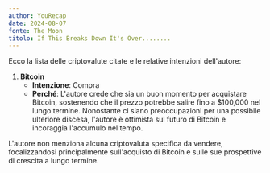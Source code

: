 ```yaml
---
author: YouRecap
date: 2024-08-07
fonte: The Moon
titolo: If This Breaks Down It's Over........
---
```


Ecco la lista delle criptovalute citate e le relative intenzioni dell'autore:

1. **Bitcoin**
   - **Intenzione**: Compra
   - **Perché**: L'autore crede che sia un buon momento per acquistare Bitcoin, sostenendo che il prezzo potrebbe salire fino a $100,000 nel lungo termine. Nonostante ci siano preoccupazioni per una possibile ulteriore discesa, l'autore è ottimista sul futuro di Bitcoin e incoraggia l'accumulo nel tempo.

L'autore non menziona alcuna criptovaluta specifica da vendere, focalizzandosi principalmente sull'acquisto di Bitcoin e sulle sue prospettive di crescita a lungo termine.
